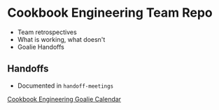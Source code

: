 # Cookbook Engineering Team Repo

* Team retrospectives 
 * What is working, what doesn't
* Goalie Handoffs

## Handoffs 

  * Documented in `handoff-meetings`

[Cookbook Engineering Goalie Calendar]("https://calendar.google.com/calendar/embed?src=opscode.com_2f0dev81v4j7doc1pila6mb140%40group.calendar.google.com&ctz=America/Los_Angeles")
